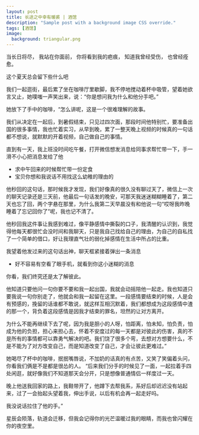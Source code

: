 ```yaml
---
layout: post
title: 长途之中幸有暖裘 | 酒馆
description: "Sample post with a background image CSS override."
tags: [酒馆]
image: 
  background: triangular.png
---
```


当长日将尽，
我站在你面前，
你将看到我的疤痕，
知道我曾经受伤，
也曾经痊愈。

这个夏天总会留下些什么吧

我们一起逛街，最后累了坐在咖啡厅里歇脚，我不停地搅动着杯中吸管，望着她欲言又止，她噗嗤一声笑出来，说：“你是想问我为什么和他分手吧。”
 
她放下了手中的咖啡，“怎么讲呢，这是一个很难理解的故事。
 
我们从决定在一起后，到暑假结束，只见过四次面，那段时间他特别忙，要准备出国的很多事情，我也忙着实习，从早到晚，累了一整天晚上视频的时候真的一句话都不想说，就默默的开着视频，自己做自己的事情。
 
直到有一天，我上班没时间吃午餐，打开微信想发消息给同事求帮忙带一下，手一滑不小心把消息发给了他
 
- 求中午回来的时候帮忙带一份定食
- 宝贝你想和我说话不用找这么幼稚的理由的
 
他秒回的这句话，那时候我才发现，我们好像真的很久没有聊过天了，微信上一次的聊天记录还是三天前，他最后一句话发的晚安，可那天我迷迷糊糊睡着了，第二天也忘了回，两个字悬在那里，为什么我第二天早晨没有和他说一句“哎呀我昨晚睡着了忘记回你了”呢，我也记不清了。
 
他秒回我这件事让我感到难过，像平静感情中撕裂的口子，我清醒的认识到，我觉得他每天都很忙会没时间和我聊天，只是我自己找给自己的理由，为自己的自私找了一个简单的借口，好让我理直气壮的弱化掉感情在生活中所占的比重。
 
我望着他发过来的这句话出神，聊天框紧接着弹出一条消息
- 好不容易有空看了眼手机，就看到你这小迷糊的消息
 
你看，我们终究还是太了解彼此。

他知道只要他问一句你要不要和我一起出国，我就会动摇陪他一起走。我也知道只要我说一句你别走了，他就会和我一起留在这里。一段感情要结束的时候，人是会有预感的，挽留的话谁都不敢说，就这样互相沉默着，我们都想成为这段感情中渣的那一个，背负着这段感情是因我才结束的罪名，坦然的让对方离开。
 
为什么不能再继续下去了呢，因为我是胆小的人呀，怕距离，怕未知，怕负责，怕成为他的负担，担心来担心去，怀着不安度过的每一天都是对彼此的伤害，真的不是所有的事情都可以靠勇气解决的吧。我们饶了很多个弯，去想对方想要什么，不是不能为了对方改变自己，而是知道改变了自己，才会让彼此更难过。”
 
她喝尽了杯中的咖啡，抿抿嘴唇说，不加奶的话真的有点苦，又笑了笑偏着头问，你看我们俩是不是都是很怂的人。
“后来我们分手的时候见了一面，一起拉着手四处闲逛，就好像我们不知道那天会分开，只是想像普通情侣一样度过一天。

晚上他送我回家的路上，我鞋带开了，他蹲下去帮我系，系好后却迟迟没有站起来，过了一会抬起头望着我，伸出手说，以后有机会再一起走好吗。

我没说话拉住了他的手。”

星辰会陨落，轨道会迁移，但我会记得你的光芒温暖过我的眼睛，而我也曾闪耀在你的夜空里。
